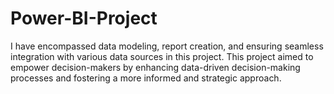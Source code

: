 # Power-BI-Project
I have  encompassed data modeling, report creation, and ensuring seamless integration with various data sources in this project. This project aimed to empower decision-makers by enhancing data-driven decision-making processes and fostering a more informed and strategic approach.
